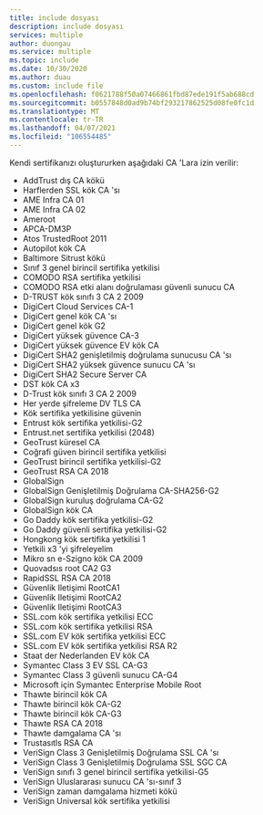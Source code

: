 ```yaml
---
title: include dosyası
description: include dosyası
services: multiple
author: duongau
ms.service: multiple
ms.topic: include
ms.date: 10/30/2020
ms.author: duau
ms.custom: include file
ms.openlocfilehash: f0621788f50a07466861fbd87ede191f5ab688cd
ms.sourcegitcommit: b0557848d0ad9b74bf293217862525d08fe0fc1d
ms.translationtype: MT
ms.contentlocale: tr-TR
ms.lasthandoff: 04/07/2021
ms.locfileid: "106554485"
---
```

Kendi sertifikanızı oluştururken aşağıdaki CA 'Lara izin verilir:

- AddTrust dış CA kökü
- Harflerden SSL kök CA 'sı
- AME Infra CA 01
- AME Infra CA 02
- Ameroot
- APCA-DM3P
- Atos TrustedRoot 2011
- Autopilot kök CA
- Baltimore Sitrust kökü
- Sınıf 3 genel birincil sertifika yetkilisi
- COMODO RSA sertifika yetkilisi
- COMODO RSA etki alanı doğrulaması güvenli sunucu CA
- D-TRUST kök sınıfı 3 CA 2 2009
- DigiCert Cloud Services CA-1
- DigiCert genel kök CA 'sı
- DigiCert genel kök G2
- DigiCert yüksek güvence CA-3
- DigiCert yüksek güvence EV kök CA
- DigiCert SHA2 genişletilmiş doğrulama sunucusu CA 'sı
- DigiCert SHA2 yüksek güvence sunucu CA 'sı
- DigiCert SHA2 Secure Server CA
- DST kök CA x3
- D-Trust kök sınıfı 3 CA 2 2009
- Her yerde şifreleme DV TLS CA
- Kök sertifika yetkilisine güvenin
- Entrust kök sertifika yetkilisi-G2
- Entrust.net sertifika yetkilisi (2048)
- GeoTrust küresel CA
- Coğrafi güven birincil sertifika yetkilisi
- GeoTrust birincil sertifika yetkilisi-G2
- GeoTrust RSA CA 2018
- GlobalSign
- GlobalSign Genişletilmiş Doğrulama CA-SHA256-G2
- GlobalSign kuruluş doğrulama CA-G2
- GlobalSign kök CA
- Go Daddy kök sertifika yetkilisi-G2
- Go Daddy güvenli sertifika yetkilisi-G2
- Hongkong kök sertifika yetkilisi 1
- Yetkili x3 'yi şifreleyelim
- Mikro sn e-Szigno kök CA 2009
- Quovadsıs root CA2 G3
- RapidSSL RSA CA 2018
- Güvenlik Iletişimi RootCA1
- Güvenlik Iletişimi RootCA2
- Güvenlik Iletişimi RootCA3
- SSL.com kök sertifika yetkilisi ECC
- SSL.com kök sertifika yetkilisi RSA
- SSL.com EV kök sertifika yetkilisi ECC
- SSL.com EV kök sertifika yetkilisi RSA R2
- Staat der Nederlanden EV kök CA
- Symantec Class 3 EV SSL CA-G3
- Symantec Class 3 güvenli sunucu CA-G4
- Microsoft için Symantec Enterprise Mobile Root
- Thawte birincil kök CA
- Thawte birincil kök CA-G2
- Thawte birincil kök CA-G3
- Thawte RSA CA 2018
- Thawte damgalama CA 'sı
- Trustasıtls RSA CA
- VeriSign Class 3 Genişletilmiş Doğrulama SSL CA 'sı
- VeriSign Class 3 Genişletilmiş Doğrulama SSL SGC CA
- VeriSign sınıfı 3 genel birincil sertifika yetkilisi-G5
- VeriSign Uluslararası sunucu CA 'sı-sınıf 3
- VeriSign zaman damgalama hizmeti kökü
- VeriSign Universal kök sertifika yetkilisi
